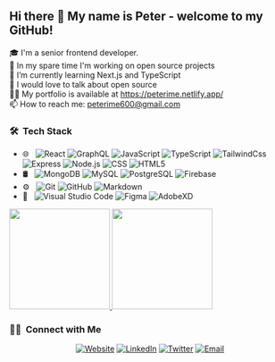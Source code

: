 ## Hi there 👋 My name is Peter - welcome to my GitHub!



🎓 I'm a senior frontend developer.   
🔭 In my spare time I'm working on open source projects   
🌱 I’m currently learning Next.js  and TypeScript   
💬 I would love to talk about open source    
👨‍💻 My portfolio is available at https://peterime.netlify.app/  
📫 How to reach me: peterime600@gmail.com    





<h3> 🛠 &nbsp;Tech Stack</h3>

- 🌐 &nbsp;
  ![React](https://img.shields.io/badge/-React-333333?style=flat&logo=react)
  ![GraphQL](https://img.shields.io/badge/-GraphQL-333333?style=flat&logo=graphql)
  ![JavaScript](https://img.shields.io/badge/-JavaScript-333333?style=flat&logo=javascript)
  ![TypeScript](https://img.shields.io/badge/-TypeScript-333333?style=flat&logo=typescript)
  ![TailwindCss](https://img.shields.io/badge/-TailWindCss-333333?style=flat&logo=tailwindcss&logoColor=007FFF)
  ![Express](https://img.shields.io/badge/-Express-333333?style=flat&logo=express)
  ![Node.js](https://img.shields.io/badge/-Node.js-333333?style=flat&logo=node.js)
  ![CSS](https://img.shields.io/badge/-CSS-333333?style=flat&logo=CSS3&logoColor=1572B6)
  ![HTML5](https://img.shields.io/badge/-HTML5-333333?style=flat&logo=HTML5)
- 🛢 &nbsp;
  ![MongoDB](https://img.shields.io/badge/-MongoDB-333333?style=flat&logo=mongodb)
  ![MySQL](https://img.shields.io/badge/-MySQL-333333?style=flat&logo=mysql)
  ![PostgreSQL](https://img.shields.io/badge/-PostgreSQL-333333?style=flat&logo=postgresql)
  ![Firebase](https://img.shields.io/badge/-Firebase-333333?style=flat&logo=firebase)
- ⚙️ &nbsp;
  ![Git](https://img.shields.io/badge/-Git-333333?style=flat&logo=git)
  ![GitHub](https://img.shields.io/badge/-GitHub-333333?style=flat&logo=github)
  ![Markdown](https://img.shields.io/badge/-Markdown-333333?style=flat&logo=markdown)
- 🔧 &nbsp;
  ![Visual Studio Code](https://img.shields.io/badge/-Visual%20Studio%20Code-333333?style=flat&logo=visual-studio-code&logoColor=007ACC)
  ![Figma](https://img.shields.io/badge/-Figma-333333?style=flat&logo=figma)
  ![AdobeXD](https://img.shields.io/badge/-Adobe%20XD-333333?style=flat&logo=adobe-xd)
  <br/>

<a href="https://github.com/timo-tech19/">
  <img height="180em" src="https://github-readme-stats.vercel.app/api?username=timo-tech19&theme=buefy&show_icons=true" />
  <img height="180em" src="https://github-readme-stats.vercel.app/api/top-langs/?username=timo-tech19&theme=buefy&layout=compact" />
</a>

<br/>

<h3> 🤝🏻 &nbsp;Connect with Me </h3>

<p align="center">
<a href="https://timotech.vercel.app/"><img alt="Website" src="https://img.shields.io/badge/Website-timotech.vercel.app-blue?style=flat-square&logo=google-chrome"></a>
<a href="https://www.linkedin.com/in/timo-heman-002302160/"><img alt="LinkedIn" src="https://img.shields.io/badge/LinkedIn-Timo%20Heman-blue?style=flat-square&logo=linkedin"></a>
<a href="https://twitter.com/timo__tech"><img alt="Twitter" src="https://img.shields.io/badge/Twitter-timo__tech-blue?style=flat-square&logo=twitter"></a>
<a href="mailto:timoheman16@gmail.com"><img alt="Email" src="https://img.shields.io/badge/Email-timoheman16@gmail.com-blue?style=flat-square&logo=gmail"></a>
</p>
